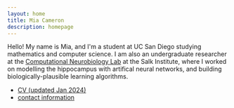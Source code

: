 ```yaml
---
layout: home
title: Mia Cameron
description: homepage
---
```


Hello! My name is Mia, and I'm a student at UC San Diego studying mathematics and computer science. I am also an undergraduate researcher at the [Computational Neurobiology Lab](https://cnl.salk.edu/) at the Salk Institute, where I worked on modelling the hippocampus with artifical neural networks, and building biologically-plausible learning algorithms. 

* [CV (updated Jan 2024)]({{site-url}}/pdfs/2024-01-CV.pdf)
* [contact information](contact.md)
